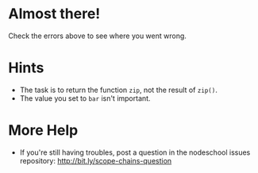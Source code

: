 # Almost there!

Check the errors above to see where you went wrong.

# Hints

 * The task is to return the function `zip`, not the result of `zip()`.
 * The value you set to `bar` isn't important.

# More Help

 * If you're still having troubles, post a question in the nodeschool issues repository: http://bit.ly/scope-chains-question
